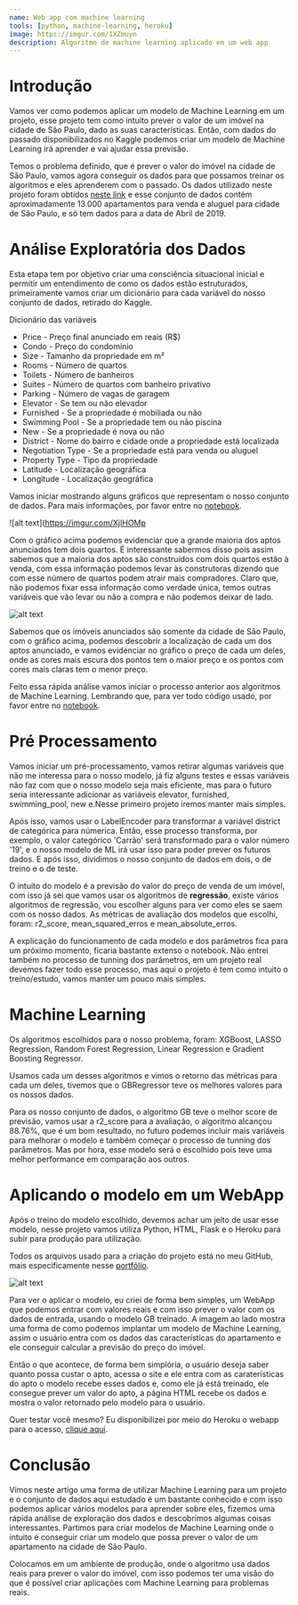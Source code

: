 ```yaml
---
name: Web app com machine learning
tools: [python, machine-learning, heroku]
image: https://imgur.com/1XZmuyn
description: Algoritmo de machine learning aplicado em um web app
---
```


# Introdução
Vamos ver como podemos aplicar um modelo de Machine Learning em um projeto, esse projeto tem como intuito prever o valor de um imóvel na cidade de São Paulo, dado as suas características. Então, com dados do passado disponibilizados no Kaggle podemos criar um modelo de Machine Learning irá aprender e vai ajudar essa previsão.

Temos o problema definido, que é prever o valor do imóvel na cidade de São Paulo, vamos agora conseguir os dados para que possamos treinar os algoritmos e eles aprenderem com o passado. Os dados utilizado neste projeto foram obtidos [neste link](https://www.kaggle.com/argonalyst/sao-paulo-real-estate-sale-rent-april-2019) e esse conjunto de dados contém aproximadamente 13.000 apartamentos para venda e aluguel para cidade de São Paulo, e só tem dados para a data de Abril de 2019.

# Análise Exploratória dos Dados
Esta etapa tem por objetivo criar uma consciência situacional inicial e permitir um entendimento de como os dados estão estruturados, primeiramente vamos criar um dicionário para cada variável do nosso conjunto de dados, retirado do Kaggle.

Dicionário das variáveis

- Price - Preço final anunciado em reais (R$)
- Condo - Preço do condomínio
- Size - Tamanho da propriedade em m²
- Rooms - Número de quartos
- Toilets - Número de banheiros
- Suites - Número de quartos com banheiro privativo
- Parking - Número de vagas de garagem
- Elevator - Se tem ou não elevador
- Furnished - Se a propriedade é mobiliada ou não
- Swimming Pool - Se a propriedade tem ou não piscina
- New - Se a propriedade é nova ou não
- District - Nome do bairro e cidade onde a propriedade está localizada
- Negotiation Type - Se a propriedade está para venda ou aluguel
- Property Type - Tipo da propriedade
- Latitude - Localização geográfica
- Longitude - Localização geográfica

Vamos iniciar mostrando alguns gráficos que representam o nosso conjunto de dados. Para mais informações, por favor entre no [notebook](http://bit.ly/2Qq2ngF).

![alt text](https://imgur.com/XjIHOMp

Com o gráfico acima podemos evidenciar que a grande maioria dos aptos anunciados tem dois quartos. É interessante sabermos disso pois assim sabemos que a maioria dos aptos são construídos com dois quartos estão à venda, com essa informação podemos levar às construtoras dizendo que com esse número de quartos podem atrair mais compradores. Claro que, não podemos fixar essa informação como verdade única, temos outras variáveis que vão levar ou não a compra e não podemos deixar de lado.

![alt text](https://imgur.com/D7FxMuz)

Sabemos que os imóveis anunciados são somente da cidade de São Paulo, com o gráfico acima, podemos descobrir a localização de cada um dos aptos anunciado, e vamos evidenciar no gráfico o preço de cada um deles, onde as cores mais escura dos pontos tem o maior preço e os pontos com cores mais claras tem o menor preço.

Feito essa rápida análise vamos iniciar o processo anterior aos algoritmos de Machine Learning. Lembrando que, para ver todo código usado, por favor entre no [notebook](http://bit.ly/2Qq2ngF).

#   Pré Processamento
Vamos iniciar um pré-processamento, vamos retirar algumas variáveis que não me interessa para o nosso modelo, já fiz alguns testes e essas variáveis não faz com que o nosso modelo seja mais eficiente, mas para o futuro seria interessante adicionar as variáveis elevator, furnished, swimming_pool, new e.Nesse primeiro projeto iremos manter mais simples.

Após isso, vamos usar o LabelEncoder para transformar a variável district de categórica para númerica. Então, esse processo transforma, por exemplo, o valor categórico 'Carrão' será transformado para o valor número '19', e o nosso modelo de ML irá usar isso para poder prever os futuros dados. E após isso, dividimos o nosso conjunto de dados em dois, o de treino e o de teste.

O intuito do modelo é a previsão do valor do preço de venda de um imóvel, com isso já sei que vamos usar os algoritmos de **regressão**, existe vários algoritmos de regressão, vou escolher alguns para ver como eles se saem com os nosso dados. As métricas de avaliação dos modelos que escolhi, foram: r2_score, mean_squared_erros e mean_absolute_erros.

A explicação do funcionamento de cada modelo e dos parâmetros fica para um próximo momento, ficaria bastante extenso o notebook. Não entrei também no processo de tunning dos parâmetros, em um projeto real devemos fazer todo esse processo, mas aqui o projeto é tem como intuito o treino/estudo, vamos manter um pouco mais simples.

# Machine Learning
Os algoritmos escolhidos para o nosso problema, foram: XGBoost, LASSO Regression, Random Forest Regression, Linear Regression e Gradient Boosting Regressor.

Usamos cada um desses algoritmos e vimos o retorno das métricas para cada um deles, tivemos que o GBRegressor teve os melhores valores para os nossos dados.

Para os nosso conjunto de dados, o algoritmo GB teve o melhor score de previsão, vamos usar a r2_score para a avaliação, o algoritmo alcançou 88.76%, que é um bom resultado, no futuro podemos incluir mais variáveis para melhorar o modelo e também começar o processo de tunning dos parâmetros. Mas por hora, esse modelo será o escolhido pois teve uma melhor performance em comparação aos outros.

# Aplicando o modelo em um WebApp
Após o treino do modelo escolhido, devemos achar um jeito de usar esse modelo, nesse projeto vamos utiliza Python, HTML, Flask e o Heroku para subir para produção para utilização.

Todos os arquivos usado para a criação do projeto está no meu GitHub, mais especificamente nesse [portfólio](https://github.com/mathdeoliveira/project_predict_house_prices).

![alt text](https://imgur.com/HEvNAJx)

Para ver o aplicar o modelo, eu criei de forma bem simples, um WebApp que podemos entrar com valores reais e com isso prever o valor com os dados de entrada, usando o modelo GB treinado. A imagem ao lado mostra uma forma de como podemos implantar um modelo de Machine Learning, assim o usuário entra com os dados das características do apartamento e ele conseguir calcular a previsão do preço do imóvel.

Então o que acontece, de forma bem simplória, o usuário deseja saber quanto possa custar o apto, acessa o site e ele entra com as caraterísticas do apto o modelo recebe esses dados e, como ele já está treinado, ele consegue prever um valor do apto, a página HTML recebe os dados e mostra o valor retornado pelo modelo para o usuário.

Quer testar você mesmo? Eu disponibilizei por meio do Heroku o webapp para o acesso, [clique aqui](https://datascience-mathdeoliveira.herokuapp.com/).

# Conclusão
Vimos neste artigo uma forma de utilizar Machine Learning para um projeto e o conjunto de dados aqui estudado é um bastante conhecido e com isso podemos aplicar vários modelos para aprender sobre eles, fizemos uma rápida análise de exploração dos dados e descobrimos algumas coisas interessantes. Partimos para criar modelos de Machine Learning onde o intuito é conseguir criar um modelo que possa prever o valor de um apartamento na cidade de São Paulo.

Colocamos em um ambiente de produção, onde o algoritmo usa dados reais para prever o valor do imóvel, com isso podemos ter uma visão do que é possível criar aplicações com Machine Learning para problemas reais.